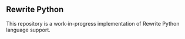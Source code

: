 ## Rewrite Python

This repository is a work-in-progress implementation of Rewrite Python language support.
